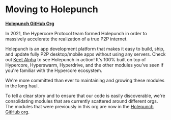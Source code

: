 # Moving to Holepunch

__[Holepunch GitHub Org](https://github.com/holepunchto)__

In 2021, the Hypercore Protocol team formed Holepunch in order to massively accelerate the realization of a true P2P internet. 

Holepunch is an app development platform that makes it easy to build, ship, and update fully P2P desktop/mobile apps without using any servers. Check out [Keet Alpha](https://keet.io) to see Holepunch in action! It's 100% built on top of Hypercore, Hyperswarm, Hyperdrive, and the other modules you've seen if you're familiar with the Hypercore ecosystem.

We're more committed than ever to maintaining and growing these modules in the long haul.

To tell a clear story and to ensure that our code is easily discoverable, we're consolidating modules that are currently scattered around different orgs. The modules that were previously in this org are now in the [Holepunch GitHub org](https://github.com/holepunchto).
